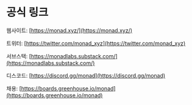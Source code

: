 # 공식 링크

웹사이트: [https://monad.xyz/](https://monad.xyz/)

트위터: [https://twitter.com/monad_xyz](https://twitter.com/monad_xyz)

서브스택: [https://monadlabs.substack.com/](https://monadlabs.substack.com/)

디스코드: [https://discord.gg/monad](https://discord.gg/monad)

채용: [https://boards.greenhouse.io/monad](https://boards.greenhouse.io/monad)
